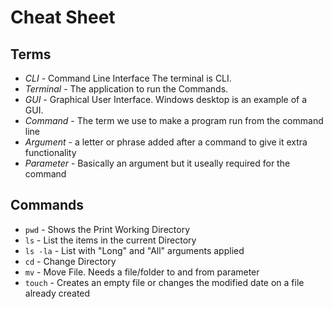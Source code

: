 # Cheat Sheet

## Terms
* *CLI* - Command Line Interface The terminal is CLI.
* *Terminal* - The application to run the Commands.
* *GUI* - Graphical User Interface. Windows desktop is an example of a GUI.
* *Command* - The term we use to make a program run from the command line
* *Argument* - a letter or phrase added after a command to give it extra functionality
* *Parameter* - Basically an argument but it useally required for the command 

## Commands

* ```pwd``` - Shows the Print Working Directory
* ```ls``` - List the items in the current Directory
* ```ls -la``` - List with "Long" and "All" arguments applied
* ```cd``` - Change Directory
* ```mv``` - Move File. Needs a file/folder to and from parameter
* ```touch``` - Creates an empty file or changes the modified date on a file already created